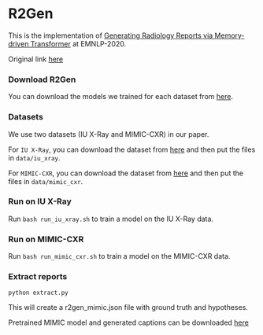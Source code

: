 # R2Gen

This is the implementation of [Generating Radiology Reports via Memory-driven Transformer](https://arxiv.org/pdf/2010.16056.pdf) at EMNLP-2020.

Original link [here](https://github.com/cuhksz-nlp/R2Gen)


### Download R2Gen
You can download the models we trained for each dataset from [here](https://github.com/cuhksz-nlp/R2Gen/blob/main/data/r2gen.md).

### Datasets
We use two datasets (IU X-Ray and MIMIC-CXR) in our paper.

For `IU X-Ray`, you can download the dataset from [here](https://drive.google.com/file/d/1c0BXEuDy8Cmm2jfN0YYGkQxFZd2ZIoLg/view?usp=sharing) and then put the files in `data/iu_xray`.

For `MIMIC-CXR`, you can download the dataset from [here](https://drive.google.com/file/d/1DS6NYirOXQf8qYieSVMvqNwuOlgAbM_E/view?usp=sharing) and then put the files in `data/mimic_cxr`.

### Run on IU X-Ray

Run `bash run_iu_xray.sh` to train a model on the IU X-Ray data.

### Run on MIMIC-CXR

Run `bash run_mimic_cxr.sh` to train a model on the MIMIC-CXR data.

### Extract reports

`python extract.py`

This will create a r2gen_mimic.json file with ground truth and hypotheses. 

Pretrained MIMIC model and generated captions can be downloaded [here](https://drive.google.com/file/d/13b0Zbl4ApTBtQbxnNrCPGobJPrK6Ky8B/view?usp=sharing)

